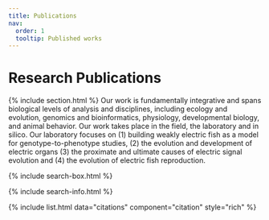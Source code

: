 ```yaml
---
title: Publications
nav:
  order: 1
  tooltip: Published works
---
```


# <i class="fas fa-microscope"></i>Research Publications

{% include section.html %}
Our work is fundamentally integrative and spans biological levels of analysis and disciplines, including ecology and evolution, genomics and bioinformatics, physiology, developmental biology, and animal behavior. Our work takes place in the field, the laboratory and in silico. Our laboratory focuses on (1) building weakly electric fish as a model for genotype-to-phenotype studies, (2) the evolution and development of electric organs (3) the proximate and ultimate causes of electric signal evolution and (4) the evolution of electric fish reproduction.

{% include search-box.html %}

{% include search-info.html %}

{% include list.html data="citations" component="citation" style="rich" %}
